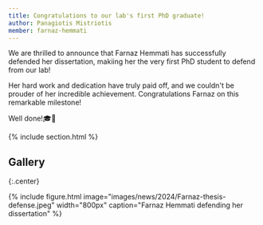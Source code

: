 ```yaml
---
title: Congratulations to our lab's first PhD graduate!
author: Panagiotis Mistriotis
member: farnaz-hemmati
---
```


We are thrilled to announce that Farnaz Hemmati has successfully defended her dissertation, makiing her the very first PhD student to defend from our lab!

Her hard work and dedication have truly paid off, and we couldn't be prouder of her incredible achievement. Congratulations Farnaz on this remarkable milestone!

Well done!🎓👏

{% include section.html %}

## Gallery

{:.center}

{%
  include figure.html
  image="images/news/2024/Farnaz-thesis-defense.jpeg"
  width="800px"
  caption="Farnaz Hemmati defending her dissertation"
%}
